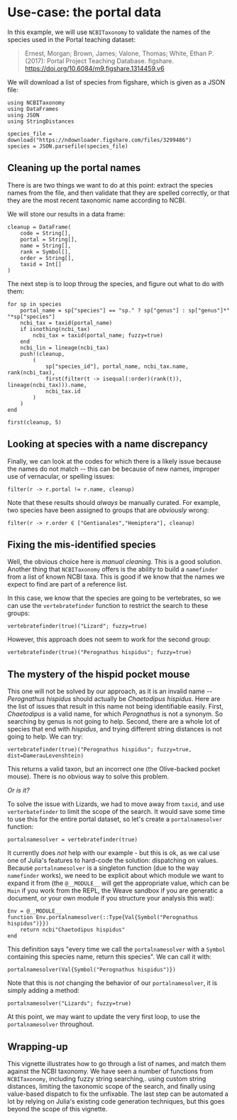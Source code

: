 # Use-case: the portal data

In this example, we will use `NCBITaxonomy` to validate the names of the species
used in the Portal teaching dataset:

> Ernest, Morgan; Brown, James; Valone, Thomas; White, Ethan P. (2017): Portal
> Project Teaching Database. figshare.
> https://doi.org/10.6084/m9.figshare.1314459.v6

We will download a list of species from figshare, which is given as a JSON file:

```@example portal
using NCBITaxonomy
using DataFrames
using JSON
using StringDistances

species_file = download("https://ndownloader.figshare.com/files/3299486")
species = JSON.parsefile(species_file)
```

## Cleaning up the portal names

There is are two things we want to do at this point: extract the species names
from the file, and then validate that they are spelled correctly, or that they
are the most recent taxonomic name according to NCBI.

We will store our results in a data frame:

```@example portal
cleanup = DataFrame(
    code = String[],
    portal = String[],
    name = String[],
    rank = Symbol[],
    order = String[],
    taxid = Int[]
)
```

The next step is to loop throug the species, and figure out what to do with
them:

```@example portal
for sp in species
    portal_name = sp["species"] == "sp." ? sp["genus"] : sp["genus"]*" "*sp["species"]
    ncbi_tax = taxid(portal_name)
    if isnothing(ncbi_tax)
        ncbi_tax = taxid(portal_name; fuzzy=true)
    end
    ncbi_lin = lineage(ncbi_tax)
    push!(cleanup,
        (
            sp["species_id"], portal_name, ncbi_tax.name, rank(ncbi_tax),
            first(filter(t -> isequal(:order)(rank(t)), lineage(ncbi_tax))).name,
            ncbi_tax.id
        )
    )
end

first(cleanup, 5)
```

## Looking at species with a name discrepancy

Finally, we can look at the codes for which there is a likely issue because the
names do not match -- this can be because of new names, improper use of
vernacular, or spelling issues:

```@example portal
filter(r -> r.portal != r.name, cleanup)
```

Note that these results should *always* be manually curated. For example, two
species have been assigned to groups that are *obviously* wrong:

```@example portal
filter(r -> r.order ∈ ["Gentianales","Hemiptera"], cleanup)
```

## Fixing the mis-identified species

Well, the obvious choice here is *manual cleaning*. This is a good solution.
Another thing that `NCBITaxonomy` offers is the ability to build a `namefinder`
from a list of known NCBI taxa. This is good if we know that the names we expect
to find are part of a reference list.

In this case, we know that the species are going to be vertebrates, so we can use
the `vertebratefinder` function to restrict the search to these groups:

```@example portal
vertebratefinder(true)("Lizard"; fuzzy=true)
```

However, this approach does not seem to work for the second group:

```@example portal
vertebratefinder(true)("Perognathus hispidus"; fuzzy=true)
```

## The mystery of the hispid pocket mouse

This one will not be solved by our approach, as it is an invalid name --
*Perognathus hispidus* should actually be *Chaetodipus hispidus*. Here are the
list of issues that result in this name not being identifiable easily. First,
*Chaetodipus* is a valid name, for which *Perognathus* is not a synonym. So
searching by genus is not going to help. Second, there are a whole lot of
species that end with *hispidus*, and trying different string distances is not
going to help. We can try:

```@example portal
vertebratefinder(true)("Perognathus hispidus"; fuzzy=true, dist=DamerauLevenshtein)
```

This returns a valid taxon, but an incorrect one (the Olive-backed pocket
mouse). There is no obvious way to solve this problem.

*Or is it?*

To solve the issue with Lizards, we had to move away from `taxid`, and use
`verterbatefinder` to limit the scope of the search. It would save some time to
use this for the entire portal dataset, so let's create a `portalnamesolver`
function:

```@example portal
portalnamesolver = vertebratefinder(true)
```

It currently does *not* help with our example - but this is ok, as we cal use
one of Julia's features to hard-code the solution: dispatching on values.
Because `portalnamesolver` is a singleton function (due to the way `namefinder`
works), we need to be explicit about which module we want to expand it from (the
`@__MODULE__` will get the appropriate value, which can be `Main` if you work
from the REPL, the Weave sandbox if you are generatic a document, or your own
module if you structure your analysis this wat):

```@example portal
Env = @__MODULE__
function Env.portalnamesolver(::Type{Val{Symbol("Perognathus hispidus")}})
    return ncbi"Chaetodipus hispidus"
end
```

This definition says "every time we call the `portalnamesolver` with a `Symbol`
containing this species name, return this species". We can call it with:

```@example portal
portalnamesolver(Val{Symbol("Perognathus hispidus")})
```

Note that this is *not* changing the behavior of our `portalnamesolver`, it is
simply adding a method:

```@example portal
portalnamesolver("Lizards"; fuzzy=true)
```

At this point, we may want to update the very first loop, to use the
`portalnamesolver` throughout.

## Wrapping-up

This vignette illustrates how to go through a list of names, and match them
against the NCBI taxonomy. We have seen a number of functions from
`NCBITaxonomy`, including fuzzy string searching,. using custom string
distances, limiting the taxonomic scope of the search, and finally using
value-based dispatch to fix the unfixable. The last step can be automated a lot
by relying on Julia's existing code generation techniques, but this goes beyond
the scope of this vignette.